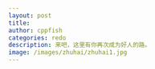 ```yaml
---
layout: post
title: 
author: cppfish
categories: redo
description: 来吧，这里有你再次成为好人的路。
image: /images/zhuhai/zhuhai1.jpg
---
```


